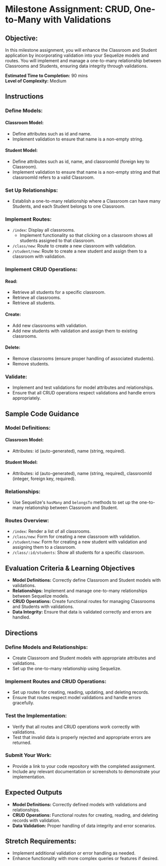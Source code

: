 # Milestone Assignment: CRUD, One-to-Many with Validations

## Objective:
In this milestone assignment, you will enhance the Classroom and Student application by incorporating validation into your Sequelize models and routes. You will implement and manage a one-to-many relationship between Classrooms and Students, ensuring data integrity through validations.

**Estimated Time to Completion:** 90 mins  
**Level of Complexity:** Medium

## Instructions

### Define Models:

#### Classroom Model:
- Define attributes such as id and name.
- Implement validation to ensure that name is a non-empty string.

#### Student Model:
- Define attributes such as id, name, and classroomId (foreign key to Classroom).
- Implement validation to ensure that name is a non-empty string and that classroomId refers to a valid Classroom.

### Set Up Relationships:
- Establish a one-to-many relationship where a Classroom can have many Students, and each Student belongs to one Classroom.

### Implement Routes:
- `/index`: Display all classrooms.
  - Implement functionality so that clicking on a classroom shows all students assigned to that classroom.
- `/class/new`: Route to create a new classroom with validation.
- `/student/new`: Route to create a new student and assign them to a classroom with validation.

### Implement CRUD Operations:

#### Read:
- Retrieve all students for a specific classroom.
- Retrieve all classrooms.
- Retrieve all students.

#### Create:
- Add new classrooms with validation.
- Add new students with validation and assign them to existing classrooms.

#### Delete:
- Remove classrooms (ensure proper handling of associated students).
- Remove students.

### Validate:
- Implement and test validations for model attributes and relationships.
- Ensure that all CRUD operations respect validations and handle errors appropriately.

## Sample Code Guidance

### Model Definitions:

#### Classroom Model:
- Attributes: id (auto-generated), name (string, required).

#### Student Model:
- Attributes: id (auto-generated), name (string, required), classroomId (integer, foreign key, required).

### Relationships:
- Use Sequelize's `hasMany` and `belongsTo` methods to set up the one-to-many relationship between Classroom and Student.

### Routes Overview:
- `/index`: Render a list of all classrooms.
- `/class/new`: Form for creating a new classroom with validation.
- `/student/new`: Form for creating a new student with validation and assigning them to a classroom.
- `/class/:id/students`: Show all students for a specific classroom.

## Evaluation Criteria & Learning Objectives

- **Model Definitions:** Correctly define Classroom and Student models with validations.
- **Relationships:** Implement and manage one-to-many relationships between Sequelize models.
- **CRUD Operations:** Create functional routes for managing Classrooms and Students with validations.
- **Data Integrity:** Ensure that data is validated correctly and errors are handled.

## Directions

### Define Models and Relationships:
- Create Classroom and Student models with appropriate attributes and validations.
- Set up the one-to-many relationship using Sequelize.

### Implement Routes and CRUD Operations:
- Set up routes for creating, reading, updating, and deleting records.
- Ensure that routes respect model validations and handle errors gracefully.

### Test the Implementation:
- Verify that all routes and CRUD operations work correctly with validations.
- Test that invalid data is properly rejected and appropriate errors are returned.

### Submit Your Work:
- Provide a link to your code repository with the completed assignment.
- Include any relevant documentation or screenshots to demonstrate your implementation.

## Expected Outputs
- **Model Definitions:** Correctly defined models with validations and relationships.
- **CRUD Operations:** Functional routes for creating, reading, and deleting records with validation.
- **Data Validation:** Proper handling of data integrity and error scenarios.

## Stretch Requirements:
- Implement additional validation or error handling as needed.
- Enhance functionality with more complex queries or features if desired.